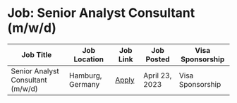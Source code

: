 # Job: Senior Analyst Consultant (m/w/d)

| Job Title | Job Location | Job Link | Job Posted | Visa Sponsorship |
| --- | --- | --- | --- | --- |
| Senior Analyst Consultant (m/w/d) | Hamburg, Germany | [Apply](https://picnic.app/careers/jobs/5007354/strategy--amp--analytics/hamburg-hamburg-germany/senior-analyst-consultant--m-w-d-) | April 23, 2023 | Visa Sponsorship |
